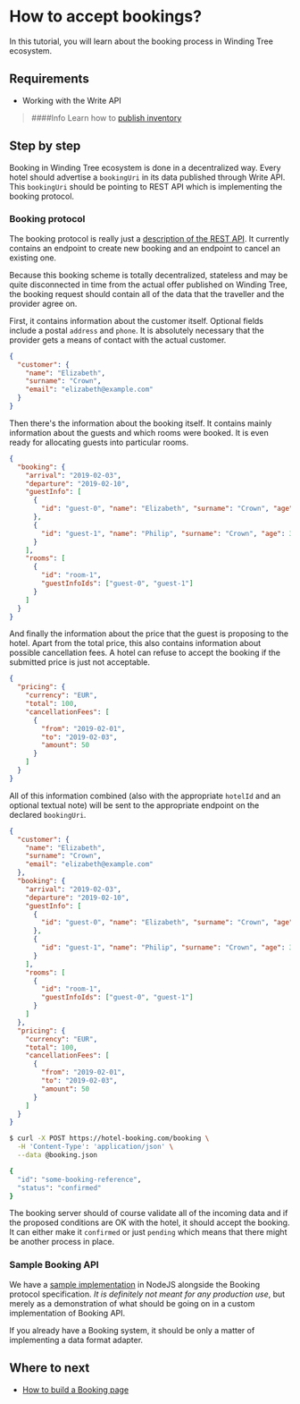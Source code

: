 # How to accept bookings?

In this tutorial, you will learn about the booking process
in Winding Tree ecosystem.

## Requirements

- Working with the Write API
> ####Info
> Learn how to [publish inventory](how-to-publish-inventory.md)

## Step by step

Booking in Winding Tree ecosystem is done in a decentralized way.
Every hotel should advertise a `bookingUri` in its data published
through Write API. This `bookingUri` should be pointing to REST
API which is implementing the booking protocol.

### Booking protocol

The booking protocol is really just a [description of the REST API](https://developers.windingtree.com/apis/wt-booking-api.html).
It currently contains an endpoint to create new booking and an
endpoint to cancel an existing one.

Because this booking scheme is totally decentralized, stateless
and may be quite disconnected in time from the actual offer published
on Winding Tree, the booking request should contain all of the data that
the traveller and the provider agree on.

First, it contains information about the customer itself. Optional fields
include a postal `address` and `phone`. It is absolutely necessary that
the provider gets a means of contact with the actual customer.

```json
{
  "customer": {
    "name": "Elizabeth",
    "surname": "Crown",
    "email": "elizabeth@example.com"
  }
}
```

Then there's the information about the booking itself. It contains mainly
information about the guests and which rooms were booked. It is even ready
for allocating guests into particular rooms.

```json
{
  "booking": {
    "arrival": "2019-02-03",
    "departure": "2019-02-10",
    "guestInfo": [
      {
        "id": "guest-0", "name": "Elizabeth", "surname": "Crown", "age": 25
      },
      {
        "id": "guest-1", "name": "Philip", "surname": "Crown", "age": 30
      }
    ],
    "rooms": [
      {
        "id": "room-1",
        "guestInfoIds": ["guest-0", "guest-1"]
      }
    ]
  }
}
```

And finally the information about the price that the guest is proposing to the
hotel. Apart from the total price, this also contains information about
possible cancellation fees. A hotel can refuse to accept the booking if the
submitted price is just not acceptable.

```json
{
  "pricing": {
    "currency": "EUR",
    "total": 100,
    "cancellationFees": [
      {
        "from": "2019-02-01",
        "to": "2019-02-03",
        "amount": 50
      }
    ]
  }
}
```

All of this information combined (also with the appropriate `hotelId` and an
optional textual note) will be sent to the appropriate endpoint on the
declared `bookingUri`.

```json
{
  "customer": {
    "name": "Elizabeth",
    "surname": "Crown",
    "email": "elizabeth@example.com"
  },
  "booking": {
    "arrival": "2019-02-03",
    "departure": "2019-02-10",
    "guestInfo": [
      {
        "id": "guest-0", "name": "Elizabeth", "surname": "Crown", "age": 25
      },
      {
        "id": "guest-1", "name": "Philip", "surname": "Crown", "age": 30
      }
    ],
    "rooms": [
      {
        "id": "room-1",
        "guestInfoIds": ["guest-0", "guest-1"]
      }
    ]
  },
  "pricing": {
    "currency": "EUR",
    "total": 100,
    "cancellationFees": [
      {
        "from": "2019-02-01",
        "to": "2019-02-03",
        "amount": 50
      }
    ]
  }
}
```

```sh
$ curl -X POST https://hotel-booking.com/booking \
  -H 'Content-Type': 'application/json' \
  --data @booking.json

{
  "id": "some-booking-reference",
  "status": "confirmed"
}
```

The booking server should of course validate all of the incoming data
and if the proposed conditions are OK with the hotel, it should accept
the booking. It can either make it `confirmed` or just `pending` which
means that there might be another process in place.

### Sample Booking API

We have a [sample implementation](https://github.com/windingtree/wt-booking-api)
in NodeJS alongside the Booking protocol specification. *It is definitely
not meant for any production use*, but merely as a demonstration of what
should be going on in a custom implementation of Booking API.

If you already have a Booking system, it should be only a matter of implementing
a data format adapter.

## Where to next

- [How to build a Booking page](how-to-build-a-booking-page.md)
